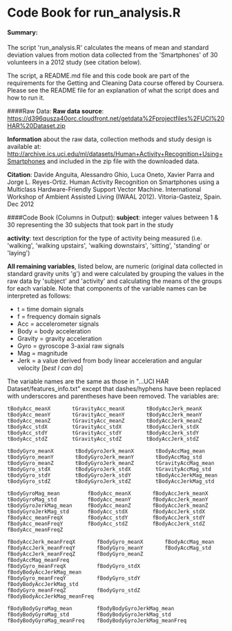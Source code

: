 Code Book for run_analysis.R
===========================
#### Summary:
The script 'run_analysis.R' calculates the means of mean and standard deviation values from motion data collected from the 'Smartphones' of 30 volunteers in a 2012 study (see citation below). 

The script, a README.md file and this code book are part of the requirements for the Getting and Cleaning Data course offered by Coursera. Please see the README file for an explanation of what the script does and how to run it.

####Raw Data:
**Raw data source**: https://d396qusza40orc.cloudfront.net/getdata%2Fprojectfiles%2FUCI%20HAR%20Dataset.zip

**Information** about the raw data, collection methods and study design is available at: http://archive.ics.uci.edu/ml/datasets/Human+Activity+Recognition+Using+Smartphones and included in the zip file with the downloaded data.

**Citation**:  Davide Anguita, Alessandro Ghio, Luca Oneto, Xavier Parra and Jorge L. Reyes-Ortiz. Human Activity Recognition on Smartphones using a Multiclass Hardware-Friendly Support Vector Machine. International Workshop of Ambient Assisted Living (IWAAL 2012). Vitoria-Gasteiz, Spain. Dec 2012

####Code Book (Columns in Output):
**subject**: integer values between 1 & 30 representing the 30 subjects that took part in the study

**activity**: text description for the type of activity being measured (i.e. 'walking', 'walking upstairs', 'walking downstairs', 'sitting', 'standing' or 'laying')

**All remaining variables**, listed below, are numeric (original data collected in standard gravity units 'g') and were calculated by grouping the values in the raw data by 'subject' and 'activity' and calculating the means of the groups for each variable. Note that components of the variable names can be interpreted as follows:
- t = time domain signals
- f = frequency domain signals
- Acc = accelerometer signals
- Body = body acceleration
- Gravity = gravity acceleration
- Gyro = gyroscope 3-axial raw signals
- Mag = magnitude
- Jerk = a value derived from body linear acceleration and angular velocity [*best I can do*]

The variable names are the same as those in "...UCI HAR Dataset/features_info.txt" except that dashes/hyphens have been replaced with underscores and parentheses have been removed.
The variables are:
```
tBodyAcc_meanX       tGravityAcc_meanX       tBodyAccJerk_meanX
tBodyAcc_meanY       tGravityAcc_meanY       tBodyAccJerk_meanY
tBodyAcc_meanZ       tGravityAcc_meanZ       tBodyAccJerk_meanZ
tBodyAcc_stdX        tGravityAcc_stdX        tBodyAccJerk_stdX
tBodyAcc_stdY        tGravityAcc_stdY        tBodyAccJerk_stdY
tBodyAcc_stdZ        tGravityAcc_stdZ        tBodyAccJerk_stdZ
```
```
tBodyGyro_meanX       tBodyGyroJerk_meanX       tBodyAccMag_mean
tBodyGyro_meanY       tBodyGyroJerk_meanY       tBodyAccMag_std
tBodyGyro_meanZ       tBodyGyroJerk_meanZ       tGravityAccMag_mean
tBodyGyro_stdX        tBodyGyroJerk_stdX        tGravityAccMag_std
tBodyGyro_stdY        tBodyGyroJerk_stdY        tBodyAccJerkMag_mean
tBodyGyro_stdZ        tBodyGyroJerk_stdZ        tBodyAccJerkMag_std
```
```
tBodyGyroMag_mean         fBodyAcc_meanX       fBodyAccJerk_meanX
tBodyGyroMag_std          fBodyAcc_meanY       fBodyAccJerk_meanY
tBodyGyroJerkMag_mean     fBodyAcc_meanZ       fBodyAccJerk_meanZ
tBodyGyroJerkMag_std      fBodyAcc_stdX        fBodyAccJerk_stdX
fBodyAcc_meanFreqX        fBodyAcc_stdY        fBodyAccJerk_stdY
fBodyAcc_meanFreqY        fBodyAcc_stdZ        fBodyAccJerk_stdZ
fBodyAcc_meanFreqZ
```
```
fBodyAccJerk_meanFreqX       fBodyGyro_meanX       fBodyAccMag_mean
fBodyAccJerk_meanFreqY       fBodyGyro_meanY       fBodyAccMag_std
fBodyAccJerk_meanFreqZ       fBodyGyro_meanZ       fBodyAccMag_meanFreq
fBodyGyro_meanFreqX          fBodyGyro_stdX        fBodyBodyAccJerkMag_mean
fBodyGyro_meanFreqY          fBodyGyro_stdY        fBodyBodyAccJerkMag_std
fBodyGyro_meanFreqZ          fBodyGyro_stdZ        fBodyBodyAccJerkMag_meanFreq
```
```
fBodyBodyGyroMag_mean        fBodyBodyGyroJerkMag_mean
fBodyBodyGyroMag_std         fBodyBodyGyroJerkMag_std
fBodyBodyGyroMag_meanFreq    fBodyBodyGyroJerkMag_meanFreq
```



